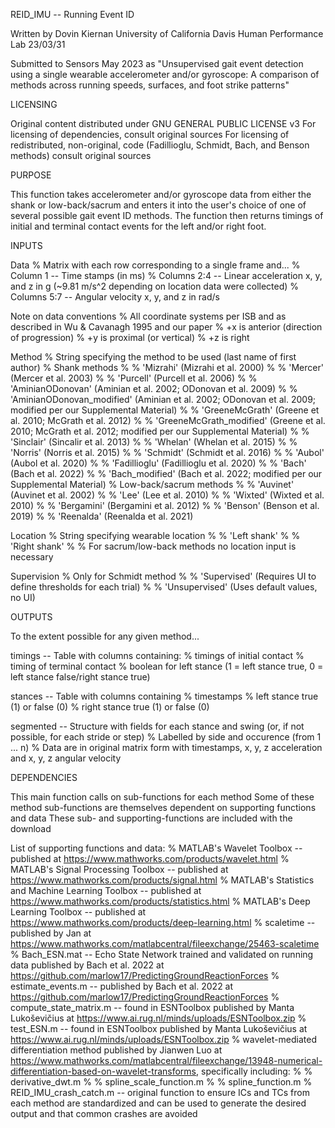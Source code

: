 REID_IMU -- Running Event ID

Written by Dovin Kiernan
University of California Davis Human Performance Lab
23/03/31

Submitted to Sensors May 2023 as "Unsupervised gait event detection using a single wearable accelerometer and/or gyroscope: 
A comparison of methods across running speeds, surfaces, and foot strike patterns"

LICENSING

Original content distributed under GNU GENERAL PUBLIC LICENSE v3
For licensing of dependencies, consult original sources
For licensing of redistributed, non-original, code (Fadillioglu, Schmidt, Bach, and Benson methods) consult original sources

PURPOSE

This function takes accelerometer and/or gyroscope data from either the
shank or low-back/sacrum and enters it into the user's choice of one of several
possible gait event ID methods. The function then returns timings of
initial and terminal contact events for the left and/or right foot.

INPUTS

Data 
% Matrix with each row corresponding to a single frame and...
% Column 1 -- Time stamps (in ms)
% Columns 2:4 -- Linear acceleration x, y, and z in g (~9.81 m/s^2 depending on location data were collected)
% Columns 5:7 -- Angular velocity x, y, and z in rad/s

Note on data conventions
% All coordinate systems per ISB and as described in Wu & Cavanagh 1995 and our paper
% +x is anterior (direction of progression)
% +y is proximal (or vertical)
% +z is right

Method
% String specifying the method to be used (last name of first author)
% Shank methods
% % 'Mizrahi' (Mizrahi et al. 2000)
% % 'Mercer' (Mercer et al. 2003)
% % 'Purcell' (Purcell et al. 2006)
% % 'AminianODonovan' (Aminian et al. 2002; ODonovan et al. 2009)
% % 'AminianODonovan_modified' (Aminian et al. 2002; ODonovan et al. 2009; modified per our Supplemental Material)
% % 'GreeneMcGrath' (Greene et al. 2010; McGrath et al. 2012)
% % 'GreeneMcGrath_modified' (Greene et al. 2010; McGrath et al. 2012; modified per our Supplemental Material)
% % 'Sinclair' (Sincalir et al. 2013)
% % 'Whelan' (Whelan et al. 2015)
% % 'Norris' (Norris et al. 2015)
% % 'Schmidt' (Schmidt et al. 2016)
% % 'Aubol' (Aubol et al. 2020)
% % 'Fadillioglu' (Fadillioglu et al. 2020)
% % 'Bach' (Bach et al. 2022)
% % 'Bach_modified' (Bach et al. 2022; modified per our Supplemental Material)
% Low-back/sacrum methods
% % 'Auvinet' (Auvinet et al. 2002)
% % 'Lee' (Lee et al. 2010)
% % 'Wixted' (Wixted et al. 2010)
% % 'Bergamini' (Bergamini et al. 2012)
% % 'Benson' (Benson et al. 2019)
% % 'Reenalda' (Reenalda et al. 2021)

Location
% String specifying wearable location
% % 'Left shank'
% % 'Right shank'
% % For sacrum/low-back methods no location input is necessary

Supervision
% Only for Schmidt method
% % 'Supervised' (Requires UI to define thresholds for each trial)
% % 'Unsupervised' (Uses default values, no UI)

OUTPUTS

To the extent possible for any given method...

timings -- Table with columns containing:
% timings of initial contact 
% timing of terminal contact
% boolean for left stance (1 = left stance true, 0 = left stance false/right stance true)

stances -- Table with columns containing
% timestamps
% left stance true (1) or false (0)
% right stance true (1) or false (0)

segmented -- Structure with fields for each stance and swing (or, if not possible, for each stride or step)
% Labelled by side and occurence (from 1 ... n)
% Data are in original matrix form with timestamps, x, y, z acceleration and x, y, z angular velocity

DEPENDENCIES

This main function calls on sub-functions for each method
Some of these method sub-functions are themselves dependent on supporting functions and data
These sub- and supporting-functions are included with the download

List of supporting functions and data:
% MATLAB's Wavelet Toolbox -- published at https://www.mathworks.com/products/wavelet.html
% MATLAB's Signal Processing Toolbox -- published at https://www.mathworks.com/products/signal.html
% MATLAB's Statistics and Machine Learning Toolbox -- published at https://www.mathworks.com/products/statistics.html
% MATLAB's Deep Learning Toolbox -- published at https://www.mathworks.com/products/deep-learning.html
% scaletime -- published by Jan at https://www.mathworks.com/matlabcentral/fileexchange/25463-scaletime
% Bach_ESN.mat -- Echo State Network trained and validated on running data published by Bach et al. 2022 at https://github.com/marlow17/PredictingGroundReactionForces
% estimate_events.m -- published by Bach et al. 2022 at https://github.com/marlow17/PredictingGroundReactionForces
% compute_state_matrix.m -- found in ESNToolbox published by Manta Lukoševičius at https://www.ai.rug.nl/minds/uploads/ESNToolbox.zip
% test_ESN.m -- found in ESNToolbox published by Manta Lukoševičius at https://www.ai.rug.nl/minds/uploads/ESNToolbox.zip
% wavelet-mediated differentiation method published by Jianwen Luo at https://www.mathworks.com/matlabcentral/fileexchange/13948-numerical-differentiation-based-on-wavelet-transforms, specifically including:
% % derivative_dwt.m
% % spline_scale_function.m
% % spline_function.m
% REID_IMU_crash_catch.m -- original function to ensure ICs and TCs from each method are standardized and can be used to generate the desired output and that common crashes are avoided
